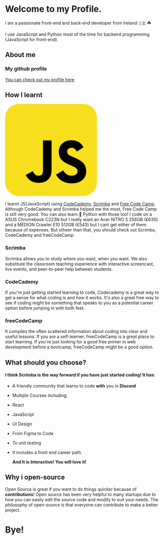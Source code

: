 # Welcome to my Profile.

I am a passionate front-end and back-end developer from Ireland 🇮🇪 ☘️

I use JavaScript and Python most of the time for backend programming (JavaScript for front-end).

## About me
### My github profile
[You can check out my profile here](https://github.com/dripini)


## How I learnt
![Hi](javascript2.svg) 

I learnt JS(JavaScript) using [CodeCademy](https://codecademy.com), [Scrimba](https://scrimba.com/) and [Free Code Camp](https://www.freecodecamp.org). Although CodeCademy and Scrimba helped me the most, Free Code Camp is still very good. You can also learn 🐍 Python with those too! I code on a ASUS Chromebook C223N but I really want an Acer NITRO 5 256GB (£630) and a MEDION Crawler E10 512GB (£543) but I cant get either of them because of expenses. But otheer than that, you should check out Scrimba, CodeCademy and freeCodeCamp

### Scrimba
Scrimba allows you to study where you want, when you want. We also substitute the classroom teaching experience with interactive screencast, live events, and peer-to-peer help between students.


### CodeCademy
If you're just getting started learning to code, Codecademy is a great way to get a sense for what coding is and how it works. It's also a great free way to see if coding might be something that speaks to you as a potential career option before jumping in with both feet.


### freeCodeCamp
It compiles the often scattered information about coding into clear and useful lessons. If you are a self-learner, freeCodeCamp is a great place to start learning. If you're just looking for a good free primer in web development before a bootcamp, freeCodeCamp might be a good option.

## What should you choose?
#### I think Scrimba is the way forward if you have just started coding! It has:
- A friendly community that learns to code **with** you in **Discord**
- Multiple Courses including;
- React
- JavaScript
- UI Design
- From Figma to Code
- To unit testing
- It includes a front end career path.

  **And It is Interactive! You will love it!**

## Why i open-source 
Open Source is great if you want to do things quicker because of **contributions**!
Open source has been very helpful to many startups due to how you can easily edit the source code and modify to suit your needs.
The philosophy of open-source is that everyone can contribute to make a better project.

# Bye!